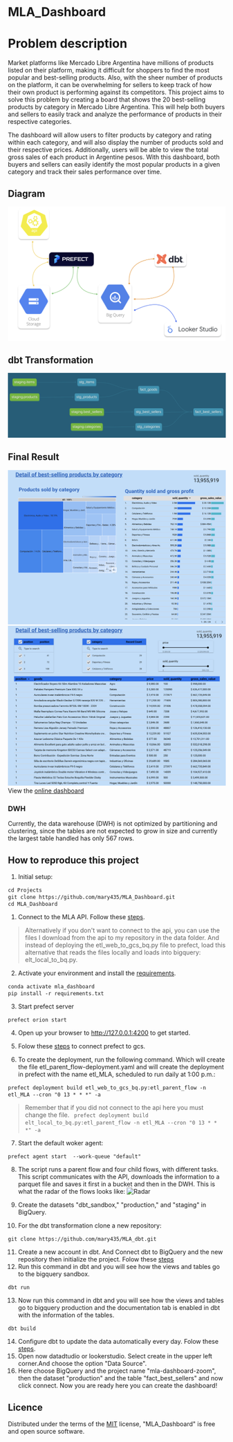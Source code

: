 # MLA_Dashboard

# Problem description

Market platforms like Mercado Libre Argentina have millions of products listed on their platform, making it difficult for shoppers to find the most popular and best-selling products. Also, with the sheer number of products on the platform, it can be overwhelming for sellers to keep track of how their own product is performing against its competitors. This project aims to solve this problem by creating a board that shows the 20 best-selling products by category in Mercado Libre Argentina. This will help both buyers and sellers to easily track and analyze the performance of products in their respective categories.

The dashboard will allow users to filter products by category and rating within each category, and will also display the number of products sold and their respective prices. Additionally, users will be able to view the total gross sales of each product in Argentine pesos. With this dashboard, both buyers and sellers can easily identify the most popular products in a given category and track their sales performance over time.

## Diagram
![Diagrama](images/diagram.png)

## dbt Transformation
![Transformation](images/dbt_transformation.png)

## Final Result

![Dashboard1](images/Dashboard1.png)
![Dashboard2](images/Dashboard2.png)
View the [online dashboard](https://lookerstudio.google.com/s/vXzwPBAAXHw)

### DWH
Currently, the data warehouse (DWH) is not optimized by partitioning and clustering, since the tables are not expected to grow in size and currently the largest table handled has only 567 rows.

## How to reproduce this project

1. Initial setup:
```
cd Projects
git clone https://github.com/mary435/MLA_Dashboard.git
cd MLA_Dashboard
```

1. Connect to the MLA API. Follow these [steps](How_api_connect.md).

> Alternatively if you don't want to connect to the api, you can use the files I download from the api to my repository in the data folder. And instead of deploying the etl_web_to_gcs_bq.py file to prefect, load this alternative that reads the files locally and loads into bigquery: elt_local_to_bq.py.

2. Activate your environment and install the [requirements](requirements.txt).
``` 
conda activate mla_dashboard
pip install -r requirements.txt
```
3. Start prefect server
``` 
prefect orion start
```
4. Open up your browser to http://127.0.0.1:4200 to get started. 

5. Folow these [steps](how_connect_gcs.md) to connect prefect to gcs.

6. To create the deployment, run the following command. Which will create the file etl_parent_flow-deployment.yaml and will create the deployment in prefect with the name etl_MLA, scheduled to run daily at 1:00 p.m.:
```
prefect deployment build etl_web_to_gcs_bq.py:etl_parent_flow -n etl_MLA --cron "0 13 * * *" -a
```
>Remember that if you did not connect to the api here you must change the file.
``` prefect deployment build elt_local_to_bq.py:etl_parent_flow -n etl_MLA --cron "0 13 * * *" -a```

7. Start the default woker agent:
```
prefect agent start  --work-queue "default"
```
8. The script runs a parent flow and four child flows, with different tasks. This script communicates with the API, downloads the information to a parquet file and saves it first in a bucket and then in the DWH.
This is what the radar of the flows looks like:
![Radar](images/radar_flow.png)

9.  Create the datasets "dbt_sandbox," "production," and "staging" in BigQuery.
10. For the dbt transformation clone a new repository:
```
git clone https://github.com/mary435/MLA_dbt.git
```
11. Create a new account in dbt. And Connect dbt to BigQuery and the new repository then initialize the project. Folow these [steps](how_connect_dbt.md)
12. Run this command in dbt and you will see how the views and tables go to the bigquery sandbox.
```
dbt run
```
13. Now run this command in dbt and you will see how the views and tables go to bigquery production and the documentation tab is enabled in dbt with the information of the tables.
```
dbt build
```
14. Configure dbt to update the data automatically every day. Folow these [steps](how_connect_dbt.md).
15. Open now datadtudio or lookerstudio. Select create in the upper left corner.And choose the option "Data Source".
16. Here choose BigQuery and the project name "mla-dashboard-zoom", then the dataset "production" and the table "fact_best_sellers" and now click connect. Now you are ready here you can create the dashboard!


## Licence 
Distributed under the terms of the [MIT](https://opensource.org/license/mit/) license, "MLA_Dashboard" is free and open source software.
